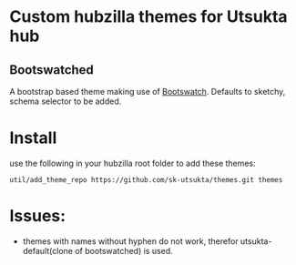 # Custom hubzilla themes for Utsukta hub

## Bootswatched
A bootstrap based theme making use of [Bootswatch](https://bootswatch.com/). Defaults to sketchy, schema selector to be added.

# Install
use the following in your hubzilla root folder to add these themes:

    util/add_theme_repo https://github.com/sk-utsukta/themes.git themes


# Issues:
- themes with names without hyphen do not work, therefor utsukta-default(clone of bootswatched) is used.

